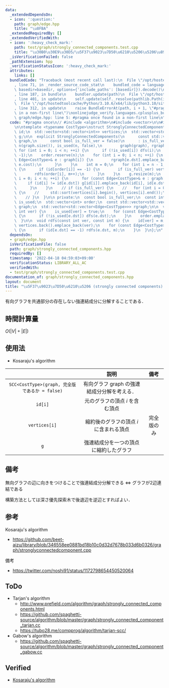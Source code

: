 ```yaml
---
data:
  _extendedDependsOn:
  - icon: ':question:'
    path: graph/edge.hpp
    title: "\u8FBA"
  _extendedRequiredBy: []
  _extendedVerifiedWith:
  - icon: ':heavy_check_mark:'
    path: test/graph/strongly_connected_components.test.cpp
    title: "\u30B0\u30E9\u30D5/\u5F37\u9023\u7D50\u6210\u5206\u5206\u89E3"
  _isVerificationFailed: false
  _pathExtension: hpp
  _verificationStatusIcon: ':heavy_check_mark:'
  attributes:
    links: []
  bundledCode: "Traceback (most recent call last):\n  File \"/opt/hostedtoolcache/Python/3.10.6/x64/lib/python3.10/site-packages/onlinejudge_verify/documentation/build.py\"\
    , line 71, in _render_source_code_stat\n    bundled_code = language.bundle(stat.path,\
    \ basedir=basedir, options={'include_paths': [basedir]}).decode()\n  File \"/opt/hostedtoolcache/Python/3.10.6/x64/lib/python3.10/site-packages/onlinejudge_verify/languages/cplusplus.py\"\
    , line 187, in bundle\n    bundler.update(path)\n  File \"/opt/hostedtoolcache/Python/3.10.6/x64/lib/python3.10/site-packages/onlinejudge_verify/languages/cplusplus_bundle.py\"\
    , line 401, in update\n    self.update(self._resolve(pathlib.Path(included), included_from=path))\n\
    \  File \"/opt/hostedtoolcache/Python/3.10.6/x64/lib/python3.10/site-packages/onlinejudge_verify/languages/cplusplus_bundle.py\"\
    , line 312, in update\n    raise BundleErrorAt(path, i + 1, \"#pragma once found\
    \ in a non-first line\")\nonlinejudge_verify.languages.cplusplus_bundle.BundleErrorAt:\
    \ graph/edge.hpp: line 5: #pragma once found in a non-first line\n"
  code: "#pragma once\n// #include <algorithm>\n#include <vector>\n\n#include \"./edge.hpp\"\
    \n\ntemplate <typename CostType>\nstruct StronglyConnectedComponents {\n  std::vector<int>\
    \ id;\n  std::vector<std::vector<int>> vertices;\n  std::vector<std::vector<Edge<CostType>>>\
    \ g;\n\n  explicit StronglyConnectedComponents(\n      const std::vector<std::vector<Edge<CostType>>>&\
    \ graph,\n      const bool is_full_ver = false)\n      : is_full_ver(is_full_ver),\
    \ n(graph.size()), is_used(n, false),\n        graph(graph), rgraph(n) {\n   \
    \ for (int i = 0; i < n; ++i) {\n      if (!is_used[i]) dfs(i);\n    }\n    id.assign(n,\
    \ -1);\n    order.reserve(n);\n    for (int i = 0; i < n; ++i) {\n      for (const\
    \ Edge<CostType>& e : graph[i]) {\n        rgraph[e.dst].emplace_back(e.dst, e.src,\
    \ e.cost);\n      }\n    }\n    int m = 0;\n    for (int i = n - 1; i >= 0; --i)\
    \ {\n      if (id[order[i]] == -1) {\n        if (is_full_ver) vertices.emplace_back();\n\
    \        rdfs(order[i], m++);\n      }\n    }\n    g.resize(m);\n    for (int\
    \ i = 0; i < n; ++i) {\n      for (const Edge<CostType>& e : graph[i]) {\n   \
    \     if (id[i] != id[e.dst]) g[id[i]].emplace_back(id[i], id[e.dst], e.cost);\n\
    \      }\n    }\n    // if (is_full_ver) {\n    //   for (int i = 0; i < m; ++i)\
    \ {\n    //     std::sort(vertices[i].begin(), vertices[i].end());\n    //   }\n\
    \    // }\n  }\n\n private:\n  const bool is_full_ver;\n  const int n;\n  std::vector<bool>\
    \ is_used;\n  std::vector<int> order;\n  const std::vector<std::vector<Edge<CostType>>>\
    \ graph;\n  std::vector<std::vector<Edge<CostType>>> rgraph;\n\n  void dfs(const\
    \ int ver) {\n    is_used[ver] = true;\n    for (const Edge<CostType>& e : graph[ver])\
    \ {\n      if (!is_used[e.dst]) dfs(e.dst);\n    }\n    order.emplace_back(ver);\n\
    \  }\n\n  void rdfs(const int ver, const int m) {\n    id[ver] = m;\n    if (is_full_ver)\
    \ vertices.back().emplace_back(ver);\n    for (const Edge<CostType>& e : rgraph[ver])\
    \ {\n      if (id[e.dst] == -1) rdfs(e.dst, m);\n    }\n  }\n};\n"
  dependsOn:
  - graph/edge.hpp
  isVerificationFile: false
  path: graph/strongly_connected_components.hpp
  requiredBy: []
  timestamp: '2022-04-18 04:59:03+09:00'
  verificationStatus: LIBRARY_ALL_AC
  verifiedWith:
  - test/graph/strongly_connected_components.test.cpp
documentation_of: graph/strongly_connected_components.hpp
layout: document
title: "\u5F37\u9023\u7D50\u6210\u5206 (strongly connected components) \u5206\u89E3"
---
```


有向グラフを共通部分の存在しない強連結成分に分解することである．


## 時間計算量

$O(\lvert V \rvert + \lvert E \rvert)$


## 使用法

- Kosaraju's algorithm

||説明|備考|
|:--:|:--:|:--:|
|`SCC<CostType>(graph, 完全版であるか = false)`|有向グラフ $\mathrm{graph}$ の強連結成分分解を考える．||
|`id[i]`|元のグラフの頂点 $i$ を含む頂点||
|`vertices[i]`|縮約後のグラフの頂点 $i$ に含まれる頂点|完全版のみ|
|`g`|強連結成分を一つの頂点に縮約したグラフ||


## 備考

無向グラフの辺に向きをつけることで強連結成分分解できる $\Leftrightarrow$ グラフが2辺連結である

構築方法としては深さ優先探索木で後退辺を逆辺とすればよい．


## 参考

Kosaraju's algorithm
- https://github.com/beet-aizu/library/blob/346558ee0881bd18b10c0d32d7678b033d6b0326/graph/stronglyconnectedcomponent.cpp

備考
- https://twitter.com/noshi91/status/1172798654450520064


## ToDo

- Tarjan's algorithm
  - http://www.prefield.com/algorithm/graph/strongly_connected_components.html
  - https://github.com/spaghetti-source/algorithm/blob/master/graph/strongly_connected_component_tarjan.cc
  - https://tubo28.me/compprog/algorithm/tarjan-scc/
- Gabow's algorithm
  - https://github.com/spaghetti-source/algorithm/blob/master/graph/strongly_connected_component_gabow.cc


## Verified

- [Kosaraju's algorithm](https://judge.yosupo.jp/submission/4441)
